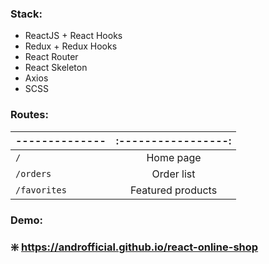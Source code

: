 ### Stack:
* ReactJS + React Hooks
* Redux + Redux Hooks
* React Router 
* React Skeleton
* Axios
* SCSS

### Routes:
|--------------|:-----------------:|
|--------------|:-----------------:|
| `/`          | Home page         |
| `/orders`    | Order list        |
| `/favorites` | Featured products |

### Demo:
### :sparkle: https://androfficial.github.io/react-online-shop

